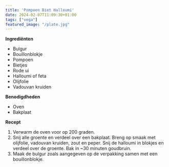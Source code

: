 ```yaml
---
title: 'Pompoen Biet Halloumi'
date: 2024-02-07T11:09:30+01:00
tags: ["vega"]
featured_image: "/plate.jpg"
---
```


**Ingrediënten**
- Bulgur 
- Bouillonblokje
- Pompoen
- Bietjes
- Rode ui
- Halloumi of feta
- Olijfolie
- Vadouvan kruiden

**Benodigdheden**
- Oven
- Bakplaat

**Recept**
1. Verwarm de oven voor op 200 graden.
2. Snij alle groente en verdeel over een bakplaat. Breng op smaak met olijfolie, vadouvan kruiden, zout en peper. Snij de halloumi in blokjes en verdeel over de groente. Bak in ~30 minuten goudbruin.
3. Maak de bulgur zoals aangegeven op de verpakking samen met een bouillonblokje.